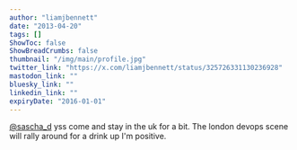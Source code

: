 ```yaml
---
author: "liamjbennett"
date: "2013-04-20"
tags: []
ShowToc: false
ShowBreadCrumbs: false
thumbnail: "/img/main/profile.jpg"
twitter_link: "https://x.com/liamjbennett/status/325726331130236928"
mastodon_link: ""
bluesky_link: ""
linkedin_link: ""
expiryDate: "2016-01-01"
---
```


[@sascha_d](https://x.com/sascha_d) yss come and stay in the uk for a bit. The london devops scene will rally around for a drink up I'm positive.

